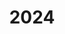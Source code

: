 ---
title: 2024
summary: Here's the continuing history of our little renovation project.
description: Explore some of my recent posts.
weight: 2
---